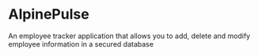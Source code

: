 # AlpinePulse
An employee tracker application that allows you to add, delete and modify employee information in a secured database
